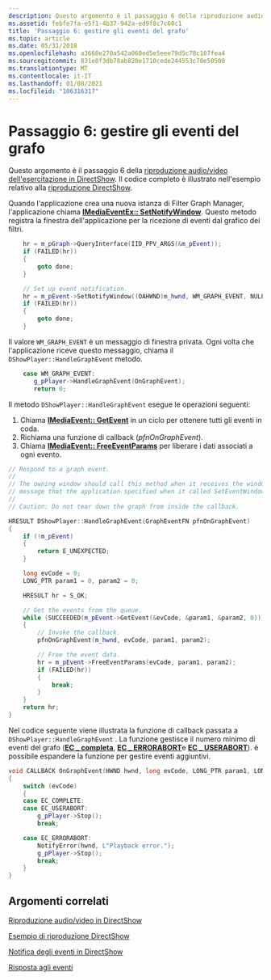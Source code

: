 ```yaml
---
description: Questo argomento è il passaggio 6 della riproduzione audio/video dell'esercitazione in DirectShow.
ms.assetid: febfe7fa-e5f1-4b37-942a-ed9f8c7c60c1
title: 'Passaggio 6: gestire gli eventi del grafo'
ms.topic: article
ms.date: 05/31/2018
ms.openlocfilehash: a3660e270a542a060ed5e5eee79d5c78c107fea4
ms.sourcegitcommit: 831e8f3db78ab820e1710cede244553c70e50500
ms.translationtype: MT
ms.contentlocale: it-IT
ms.lasthandoff: 01/08/2021
ms.locfileid: "106316317"
---
```

# <a name="step-6-handle-graph-events"></a>Passaggio 6: gestire gli eventi del grafo

Questo argomento è il passaggio 6 della [riproduzione audio/video dell'esercitazione in DirectShow](audio-video-playback-in-directshow.md). Il codice completo è illustrato nell'esempio relativo alla [riproduzione DirectShow](directshow-playback-example.md).

Quando l'applicazione crea una nuova istanza di Filter Graph Manager, l'applicazione chiama [**IMediaEventEx:: SetNotifyWindow**](/windows/desktop/api/Control/nf-control-imediaeventex-setnotifywindow). Questo metodo registra la finestra dell'applicazione per la ricezione di eventi dal grafico dei filtri.


```C++
    hr = m_pGraph->QueryInterface(IID_PPV_ARGS(&m_pEvent));
    if (FAILED(hr))
    {
        goto done;
    }

    // Set up event notification.
    hr = m_pEvent->SetNotifyWindow((OAHWND)m_hwnd, WM_GRAPH_EVENT, NULL);
    if (FAILED(hr))
    {
        goto done;
    }
```



Il valore `WM_GRAPH_EVENT` è un messaggio di finestra privata. Ogni volta che l'applicazione riceve questo messaggio, chiama il `DShowPlayer::HandleGraphEvent` metodo.


```C++
    case WM_GRAPH_EVENT:
       g_pPlayer->HandleGraphEvent(OnGraphEvent);
       return 0;
```



Il metodo `DShowPlayer::HandleGraphEvent` esegue le operazioni seguenti:

1.  Chiama [**IMediaEvent:: GetEvent**](/windows/desktop/api/Control/nf-control-imediaevent-getevent) in un ciclo per ottenere tutti gli eventi in coda.
2.  Richiama una funzione di callback (*pfnOnGraphEvent*).
3.  Chiama [**IMediaEvent:: FreeEventParams**](/windows/desktop/api/Control/nf-control-imediaevent-freeeventparams) per liberare i dati associati a ogni evento.


```C++
// Respond to a graph event.
//
// The owning window should call this method when it receives the window
// message that the application specified when it called SetEventWindow.
//
// Caution: Do not tear down the graph from inside the callback.

HRESULT DShowPlayer::HandleGraphEvent(GraphEventFN pfnOnGraphEvent)
{
    if (!m_pEvent)
    {
        return E_UNEXPECTED;
    }

    long evCode = 0;
    LONG_PTR param1 = 0, param2 = 0;

    HRESULT hr = S_OK;

    // Get the events from the queue.
    while (SUCCEEDED(m_pEvent->GetEvent(&evCode, &param1, &param2, 0)))
    {
        // Invoke the callback.
        pfnOnGraphEvent(m_hwnd, evCode, param1, param2);

        // Free the event data.
        hr = m_pEvent->FreeEventParams(evCode, param1, param2);
        if (FAILED(hr))
        {
            break;
        }
    }
    return hr;
}
```



Nel codice seguente viene illustrata la funzione di callback passata a `DShowPlayer::HandleGraphEvent` . La funzione gestisce il numero minimo di eventi del grafo ([**EC \_ completa**](ec-complete.md), [**EC \_ ERRORABORT**](ec-errorabort.md)e [**EC \_ USERABORT**](ec-userabort.md)). è possibile espandere la funzione per gestire eventi aggiuntivi.


```C++
void CALLBACK OnGraphEvent(HWND hwnd, long evCode, LONG_PTR param1, LONG_PTR param2)
{
    switch (evCode)
    {
    case EC_COMPLETE:
    case EC_USERABORT:
        g_pPlayer->Stop();
        break;

    case EC_ERRORABORT:
        NotifyError(hwnd, L"Playback error.");
        g_pPlayer->Stop();
        break;
    }
}
```



## <a name="related-topics"></a>Argomenti correlati

<dl> <dt>

[Riproduzione audio/video in DirectShow](audio-video-playback-in-directshow.md)
</dt> <dt>

[Esempio di riproduzione DirectShow](directshow-playback-example.md)
</dt> <dt>

[Notifica degli eventi in DirectShow](event-notification-in-directshow.md)
</dt> <dt>

[Risposta agli eventi](responding-to-events.md)
</dt> </dl>

 

 



